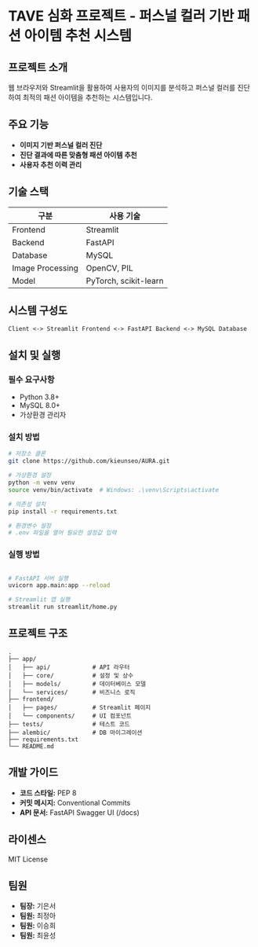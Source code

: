 # TAVE 심화 프로젝트 - 퍼스널 컬러 기반 패션 아이템 추천 시스템

## 프로젝트 소개
웹 브라우저와 Streamlit을 활용하여 사용자의 이미지를 분석하고 퍼스널 컬러를 진단하여 최적의 패션 아이템을 추천하는 시스템입니다.

## 주요 기능
- **이미지 기반 퍼스널 컬러 진단**
- **진단 결과에 따른 맞춤형 패션 아이템 추천**
- **사용자 추천 이력 관리**

## 기술 스택

| 구분       | 사용 기술                |
|------------|--------------------------|
| Frontend   | Streamlit                |
| Backend    | FastAPI                  |
| Database   | MySQL                    |
| Image Processing | OpenCV, PIL        |
| Model      | PyTorch, scikit-learn    |

## 시스템 구성도
```
Client <-> Streamlit Frontend <-> FastAPI Backend <-> MySQL Database
```

## 설치 및 실행

### 필수 요구사항
- Python 3.8+
- MySQL 8.0+
- 가상환경 관리자

### 설치 방법
```bash
# 저장소 클론
git clone https://github.com/kieunseo/AURA.git

# 가상환경 설정
python -m venv venv
source venv/bin/activate  # Windows: .\venv\Scripts\activate

# 의존성 설치
pip install -r requirements.txt

# 환경변수 설정
# .env 파일을 열어 필요한 설정값 입력
```

### 실행 방법
```bash

# FastAPI 서버 실행
uvicorn app.main:app --reload

# Streamlit 앱 실행
streamlit run streamlit/home.py
```

## 프로젝트 구조
```
.
├── app/
│   ├── api/            # API 라우터
│   ├── core/           # 설정 및 상수
│   ├── models/         # 데이터베이스 모델
│   └── services/       # 비즈니스 로직
├── frontend/
│   ├── pages/          # Streamlit 페이지
│   └── components/     # UI 컴포넌트
├── tests/              # 테스트 코드
├── alembic/            # DB 마이그레이션
├── requirements.txt    
└── README.md
```

## 개발 가이드
- **코드 스타일:** PEP 8
- **커밋 메시지:** Conventional Commits
- **API 문서:** FastAPI Swagger UI (/docs)

## 라이센스
MIT License

## 팀원
- **팀장:** 기은서
- **팀원:** 최정아
- **팀원:** 이승희
- **팀원:** 최윤성
